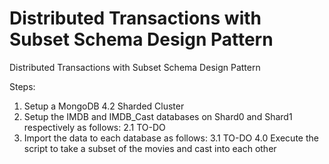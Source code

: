 # Distributed Transactions with Subset Schema Design Pattern
Distributed Transactions with Subset Schema Design Pattern

Steps:
1. Setup a MongoDB 4.2 Sharded Cluster
2. Setup the IMDB and IMDB_Cast databases on Shard0 and Shard1 respectively as follows: 
2.1 TO-DO
3. Import the data to each database as follows:
3.1 TO-DO
4.0 Execute the script to take a subset of the movies and cast into each other